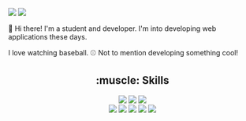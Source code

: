 <a href="https://gim-hangil.github.io"><img src="https://img.shields.io/badge/Blog-222222?style=flat-square&logo=Github&logoColor=white"/></a>
<a href="mailto: gim_hangil@kakao.com"><img src="https://img.shields.io/badge/Mail-FFCD00?style=flat-square&logo=Gmail&logoColor=white"/></a>

:wave: Hi there! I'm a student and developer. I'm into developing web applications these days.

I love watching baseball. :baseball: Not to mention developing something cool!

<h2 align="center">:muscle: Skills</h2>

<p align="center">
  <!-- Languages -->
  <a href="https://en.wikipedia.org/wiki/JavaScript"><img src="https://img.shields.io/badge/Javascript-F7DF1E?style=flat-square&logo=Javascript&logoColor=white"/></a>
  <a href="https://python.org"><img src="https://img.shields.io/badge/Python-3776AB?style=flat-square&logo=Python&logoColor=white"/></a>
  <a href="https://en.wikipedia.org/wiki/C_(programming_language)"><img src="https://img.shields.io/badge/C-A8B9CC?style=flat-square&logo=C&logoColor=white"/></a>
  <br>
  <!-- Other than langs -->
  <a href="https://vuejs.org"><img src="https://img.shields.io/badge/Vue.js-4FC08D?style=flat-square&logo=Vue.js&logoColor=white"/></a>
  <a href="https://reactjs.org"><img src="https://img.shields.io/badge/React-61DAFB?style=flat-square&logo=React&logoColor=white"/></a>
  <a href="https://flask.palletsprojects.com"><img src="https://img.shields.io/badge/Flask-000000?style=flat-square&logo=Flask&logoColor=white"/></a>
  <a href="https://expressjs.com"><img src="https://img.shields.io/badge/Express-000000?style=flat-square&logo=Express&logoColor=white"/></a>
  <a href="https://echo.labstack.com/"><img src="https://img.shields.io/badge/Echo-00ADD8?style=flat-square&logo=Go&logoColor=white"/></a>
</p>
